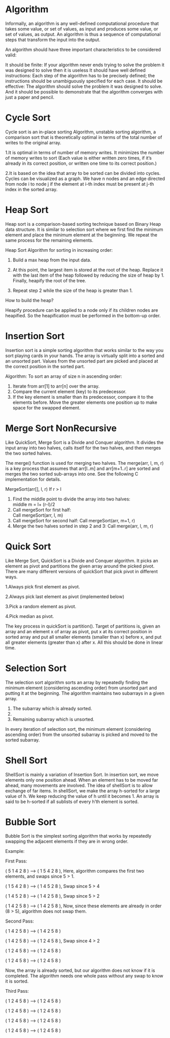 # Algorithm

Informally, an algorithm is any well-defined computational procedure that takes some value, or set of values, as input and produces some value, or set of values, as output. An algorithm is thus a sequence of computational steps that transform the input into the output.

An algorithm should have three important characteristics to be considered valid:

It should be finite: If your algorithm never ends trying to solve the problem it was designed to solve then it is useless
It should have well defined instructions: Each step of the algorithm has to be precisely defined; the instructions should be unambiguously specified for each case.
It should be effective: The algorithm should solve the problem it was designed to solve. And it should be possible to demonstrate that the algorithm converges with just a paper and pencil.




# Cycle Sort

Cycle sort is an in-place sorting Algorithm, unstable sorting algorithm, a comparison sort that is theoretically optimal in terms of the total number of writes to the original array. 

1.It is optimal in terms of number of memory writes. It minimizes the number of memory writes to sort (Each value is either written zero times, if it’s already in its correct position, or written one time to its correct position.)

2.It is based on the idea that array to be sorted can be divided into cycles. Cycles can be visualized as a graph. We have n nodes and an edge directed from node i to node j if the element at i-th index must be present at j-th index in the sorted array. 




# Heap Sort

Heap sort is a comparison-based sorting technique based on Binary Heap data structure. It is similar to selection sort where we first find the minimum element and place the minimum element at the beginning. We repeat the same process for the remaining elements.

Heap Sort Algorithm for sorting in increasing order: 

1. Build a max heap from the input data. 

2. At this point, the largest item is stored at the root of the heap. Replace it with the last item of the heap followed by reducing the size of heap by 1. Finally, heapify the root of the tree. 

3. Repeat step 2 while the size of the heap is greater than 1.

How to build the heap? 

Heapify procedure can be applied to a node only if its children nodes are heapified. So the heapification must be performed in the bottom-up order.




# Insertion Sort

Insertion sort is a simple sorting algorithm that works similar to the way you sort playing cards in your hands. The array is virtually split into a sorted and an unsorted part. Values from the unsorted part are picked and placed at the correct position in the sorted part.

Algorithm:
To sort an array of size n in ascending order:

1. Iterate from arr[1] to arr[n] over the array.
2. Compare the current element (key) to its predecessor.
3. If the key element is smaller than its predecessor, compare it to the elements before. Move the greater elements one position up to make space for the swapped element.




# Merge Sort NonRecursive
  Like QuickSort, Merge Sort is a Divide and Conquer algorithm. It divides the input array into two halves, calls itself for the two halves, and then merges the two sorted halves.
  
  The merge() function is used for merging two halves. The merge(arr, l, m, r) is a key process that assumes that arr[l..m] and arr[m+1..r] are sorted and merges the two sorted sub-arrays into one. See the following C implementation for details.

MergeSort(arr[], l,  r)
If r > l 
1. Find the middle point to divide the array into two halves:  
             middle m = l+ (r-l)/2
2. Call mergeSort for first half:   
             Call mergeSort(arr, l, m)
3. Call mergeSort for second half:
             Call mergeSort(arr, m+1, r)
4. Merge the two halves sorted in step 2 and 3:
             Call merge(arr, l, m, r)




# Quick Sort

Like Merge Sort, QuickSort is a Divide and Conquer algorithm. It picks an element as pivot and partitions the given array around the picked pivot. There are many different versions of quickSort that pick pivot in different ways. 

1.Always pick first element as pivot.

2.Always pick last element as pivot (implemented below)

3.Pick a random element as pivot.

4.Pick median as pivot.

The key process in quickSort is partition(). Target of partitions is, given an array and an element x of array as pivot, put x at its correct position in sorted array and put all smaller elements (smaller than x) before x, and put all greater elements (greater than x) after x. All this should be done in linear time.




# Selection Sort

The selection sort algorithm sorts an array by repeatedly finding the minimum element (considering ascending order) from unsorted part and putting it at the beginning. The algorithm maintains two subarrays in a given array.

1. The subarray which is already sorted. 
2. 
3. Remaining subarray which is unsorted.

In every iteration of selection sort, the minimum element (considering ascending order) from the unsorted subarray is picked and moved to the sorted subarray. 




# Shell Sort

ShellSort is mainly a variation of Insertion Sort. In insertion sort, we move elements only one position ahead. When an element has to be moved far ahead, many movements are involved. The idea of shellSort is to allow exchange of far items. In shellSort, we make the array h-sorted for a large value of h. We keep reducing the value of h until it becomes 1. An array is said to be h-sorted if all sublists of every h’th element is sorted.




# Bubble Sort

Bubble Sort is the simplest sorting algorithm that works by repeatedly swapping the adjacent elements if they are in wrong order.

Example:

First Pass: 

( 5 1 4 2 8 ) –> ( 1 5 4 2 8 ), Here, algorithm compares the first two elements, and swaps since 5 > 1. 

( 1 5 4 2 8 ) –>  ( 1 4 5 2 8 ), Swap since 5 > 4 

( 1 4 5 2 8 ) –>  ( 1 4 2 5 8 ), Swap since 5 > 2 

( 1 4 2 5 8 ) –> ( 1 4 2 5 8 ), Now, since these elements are already in order (8 > 5), algorithm does not swap them.

Second Pass: 

( 1 4 2 5 8 ) –> ( 1 4 2 5 8 ) 

( 1 4 2 5 8 ) –> ( 1 2 4 5 8 ), Swap since 4 > 2 

( 1 2 4 5 8 ) –> ( 1 2 4 5 8 ) 

( 1 2 4 5 8 ) –>  ( 1 2 4 5 8 ) 

Now, the array is already sorted, but our algorithm does not know if it is completed. The algorithm needs one whole pass without any swap to know it is sorted.

Third Pass: 

( 1 2 4 5 8 ) –> ( 1 2 4 5 8 ) 

( 1 2 4 5 8 ) –> ( 1 2 4 5 8 ) 

( 1 2 4 5 8 ) –> ( 1 2 4 5 8 ) 

( 1 2 4 5 8 ) –> ( 1 2 4 5 8 ) 
